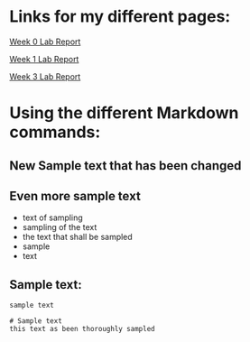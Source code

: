 # Links for my different pages:

[Week 0 Lab Report](https://fballou.github.io/cse15l-lab-reports/lab-report-1-week-0.html)

[Week 1 Lab Report](https://fballou.github.io/cse15l-lab-reports/lab-report-1-week-1.html)

[Week 3 Lab Report](https://fballou.github.io/cse15l-lab-reports/lab-report-2-week-3.html)


# Using the different Markdown commands:

## New Sample text that has been changed
## Even more sample text

- text of sampling
- sampling of the text
- the text that shall be sampled
- sample
- text

Sample text:
---

`sample text`

```
# Sample text
this text as been thoroughly sampled
```

